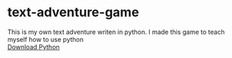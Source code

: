 # text-adventure-game
This is my own text adventure writen in python. I made this game to teach myself how to use python<br>
<a href="https://www.python.org/downloads/">Download Python</a>
